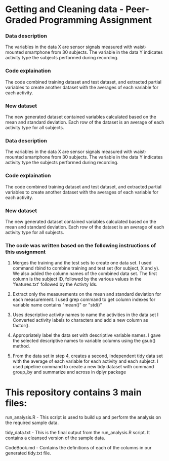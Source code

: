 # Getting and Cleaning data - Peer-Graded Programming Assignment

### Data description
The variables in the data X are sensor signals measured with waist-mounted smartphone from 30 subjects. The variable in the data Y indicates activity type the subjects performed during recording.

### Code explaination
The code combined training dataset and test dataset,  and extracted partial variables to create another dataset with the averages of each variable for each activity.

### New dataset
The new generated dataset contained variables calculated based on the mean and standard deviation. Each row of the dataset is an average of each activity type for all subjects.

### Data description
The variables in the data X are sensor signals measured with waist-mounted smartphone from 30 subjects. The variable in the data Y indicates activity type the subjects performed during recording.

### Code explaination
The code combined training dataset and test dataset,  and extracted partial variables to create another dataset with the averages of each variable for each activity.

### New dataset
The new generated dataset contained variables calculated based on the mean and standard deviation. Each row of the dataset is an average of each activity type for all subjects.

### The code was written based on the following instructions of this assignment

1. Merges the training and the test sets to create one data set.
I used command rbind to combine training and test set (for subject, X and y). We also added the column names of the combined data set. The first column is the subject ID, followed by the various values in the 'features.txt' followed by the Activty Ids.

2. Extract only the measurements on the mean and standard deviation for each measurement.
I used grep command to get column indexes for variable name contains "mean()" or "std()"

3. Uses descriptive activity names to name the activities in the data set
I Converted activity labels to characters and add a new column as factor().

4. Appropriately label the data set with descriptive variable names.
I gave the selected descriptive names to variable columns using the gsub() method.

5. From the data set in step 4, creates a second, independent tidy data set with the average of each variable for each activity and each subject.
 I used pipeline command to create a new tidy dataset with command group_by and summarize and across in dplyr package

# This repository contains 3 main files:


run_analysis.R - This script is used to build up and perform the analysis on the required sample data.

tidy_data.txt - This is the final output from the run_analysis.R script.  It contains a cleansed version of the sample data.

CodeBook.md - Contains the definitions of each of the columns in our generated tidy.txt file.
